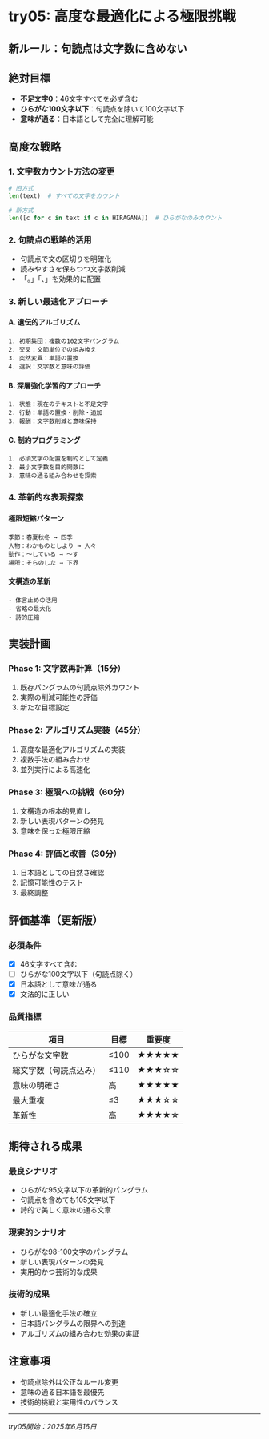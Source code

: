 # try05: 高度な最適化による極限挑戦

## 新ルール：句読点は文字数に含めない

## 絶対目標
- **不足文字0**：46文字すべてを必ず含む
- **ひらがな100文字以下**：句読点を除いて100文字以下
- **意味が通る**：日本語として完全に理解可能

## 高度な戦略

### 1. 文字数カウント方法の変更
```python
# 旧方式
len(text)  # すべての文字をカウント

# 新方式
len([c for c in text if c in HIRAGANA])  # ひらがなのみカウント
```

### 2. 句読点の戦略的活用
- 句読点で文の区切りを明確化
- 読みやすさを保ちつつ文字数削減
- 「。」「、」を効果的に配置

### 3. 新しい最適化アプローチ

#### A. 遺伝的アルゴリズム
```
1. 初期集団：複数の102文字パングラム
2. 交叉：文節単位での組み換え
3. 突然変異：単語の置換
4. 選択：文字数と意味の評価
```

#### B. 深層強化学習的アプローチ
```
1. 状態：現在のテキストと不足文字
2. 行動：単語の置換・削除・追加
3. 報酬：文字数削減と意味保持
```

#### C. 制約プログラミング
```
1. 必須文字の配置を制約として定義
2. 最小文字数を目的関数に
3. 意味の通る組み合わせを探索
```

### 4. 革新的な表現探索

#### 極限短縮パターン
```
季節：春夏秋冬 → 四季
人物：わかものとしより → 人々
動作：〜している → 〜す
場所：そらのした → 下界
```

#### 文構造の革新
```
- 体言止めの活用
- 省略の最大化
- 詩的圧縮
```

## 実装計画

### Phase 1: 文字数再計算（15分）
1. 既存パングラムの句読点除外カウント
2. 実際の削減可能性の評価
3. 新たな目標設定

### Phase 2: アルゴリズム実装（45分）
1. 高度な最適化アルゴリズムの実装
2. 複数手法の組み合わせ
3. 並列実行による高速化

### Phase 3: 極限への挑戦（60分）
1. 文構造の根本的見直し
2. 新しい表現パターンの発見
3. 意味を保った極限圧縮

### Phase 4: 評価と改善（30分）
1. 日本語としての自然さ確認
2. 記憶可能性のテスト
3. 最終調整

## 評価基準（更新版）

### 必須条件
- [x] 46文字すべて含む
- [ ] ひらがな100文字以下（句読点除く）
- [x] 日本語として意味が通る
- [x] 文法的に正しい

### 品質指標
| 項目 | 目標 | 重要度 |
|------|------|--------|
| ひらがな文字数 | ≤100 | ★★★★★ |
| 総文字数（句読点込み） | ≤110 | ★★★☆☆ |
| 意味の明確さ | 高 | ★★★★★ |
| 最大重複 | ≤3 | ★★★☆☆ |
| 革新性 | 高 | ★★★★☆ |

## 期待される成果

### 最良シナリオ
- ひらがな95文字以下の革新的パングラム
- 句読点を含めても105文字以下
- 詩的で美しく意味の通る文章

### 現実的シナリオ
- ひらがな98-100文字のパングラム
- 新しい表現パターンの発見
- 実用的かつ芸術的な成果

### 技術的成果
- 新しい最適化手法の確立
- 日本語パングラムの限界への到達
- アルゴリズムの組み合わせ効果の実証

## 注意事項
- 句読点除外は公正なルール変更
- 意味の通る日本語を最優先
- 技術的挑戦と実用性のバランス

---
*try05開始：2025年6月16日*